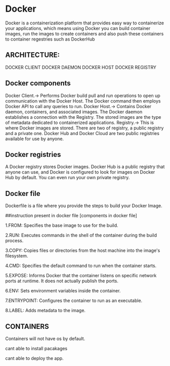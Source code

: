 # Docker

Docker is a containerization platform that provides easy way to containerize your applications, which means using Docker you can build container images, run the images to create containers and also push these containers to container regestries such as DockerHub

## ARCHITECTURE:
DOCKER CLIENT
DOCKER DAEMON
DOCKER HOST
DOCKER REGISTRY

## Docker components

Docker Client.-> 
Performs Docker build pull and run operations to open up communication with the Docker Host. The Docker command then employs Docker API to call any queries to run.
Docker Host.->
 Contains Docker daemon, containers, and associated images. The Docker daemon establishes a connection with the Registry. The stored images are the type of metadata dedicated to containerized applications.
Registry.-> 
 This is where Docker images are stored. There are two of registry, a public registry and a private one. Docker Hub and Docker Cloud are two public registries available for use by anyone.

## Docker registries

A Docker registry stores Docker images. Docker Hub is a public registry that anyone can use, and Docker is configured to look for images on Docker Hub by default. You can even run your own private registry.

## Docker file

Dockerfile is a file where you provide the steps to build your Docker Image.

 ##instruction present in docker file [components in docker file]
 
 1.FROM:  Specifies the base image to use for the build.
 
 2.RUN:  Executes commands in the shell of the container during the build process.
 
 3.COPY:  Copies files or directories from the host machine into the image's filesystem.
 
 4.CMD:  Specifies the default command to run when the container starts. 
 
 5.EXPOSE:  Informs Docker that the container listens on specific network ports at runtime.  It does not actually publish the ports.
 
 6.ENV:  Sets environment variables inside the container.
 
 7.ENTRYPOINT:  Configures the container to run as an executable. 
 
 8.LABEL:  Adds metadata to the image.
 
## CONTAINERS

Containers will not have os by default.

cant able to install pacakages

cant able to deploy the app.
